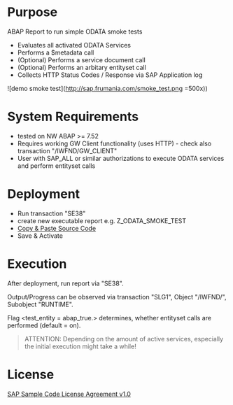 # Purpose

ABAP Report to run simple ODATA smoke tests
* Evaluates all activated ODATA Services
* Performs a $metadata call
* (Optional) Performs a service document call
* (Optional) Performs an arbitary entityset call
* Collects HTTP Status Codes / Response via SAP Application log

![demo smoke test](http://sap.frumania.com/smoke_test.png =500x))

# System Requirements

* tested on NW ABAP >= 7.52
* Requires working GW Client functionality (uses HTTP) - check also transaction "/IWFND/GW_CLIENT"
* User with SAP_ALL or similar authorizations to execute ODATA services and perform entityset calls

# Deployment

* Run transaction "SE38"
* create new executable report e.g. Z_ODATA_SMOKE_TEST
* [Copy & Paste Source Code](https://github.com/SAP/abap-odata-smoke-test/blob/master/Z_ODATA_SMOKE_TEST.txt)
* Save & Activate

# Execution

After deployment, run report via "SE38".

Output/Progress can be observed via transaction "SLG1", Object "/IWFND/", Subobject "RUNTIME".

Flag <test_entity = abap_true.> determines, whether entityset calls are performed (default = on).

> ATTENTION: Depending on the amount of active services, especially the initial execution might take a while!

# License

[SAP Sample Code License Agreement v1.0](https://github.com/SAP/abap-odata-smoke-test/blob/master/SAP%20Sample%20Code%20License%20Agreement%20v1.0.docx)
